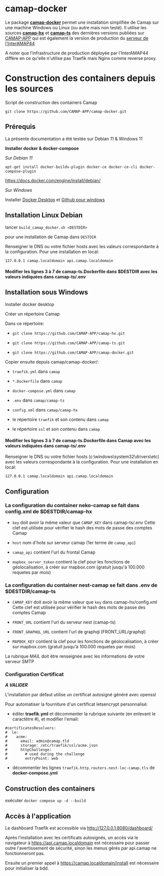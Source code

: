 # camap-docker

Le package [**camap-docker**](https://github.com/CAMAP-APP/camap-docker) permet une installation simplifiée de Camap sur une machine Windows ou Linux (ou autre mais non testé). Il utilise les sources [**camap-hx**](https://github.com/CAMAP-APP/camap-hx) et [**camap-ts**](https://github.com/CAMAP-APP/camap-ts) des dernières versions publiées sur [CAMAP-APP](https://github.com/CAMAP-APP/camap-docker.git) qui est également la version de production du [serveur de l'InterAMAP44](https://camap.amap44.org) 

A noter que l'infrastructure de production déployée par l'InterAMAP44 diffère en ce qu'elle n'utilise pas Traefik mais Nginx comme reverse proxy.

# Construction des containers depuis les sources

Script de construction des containers Camap

```git clone https://github.com/CAMAP-APP/camap-docker.git```

## Prérequis

La présente documentation a été testée sur Debian 11 & Windows 11

**Installer docker & docker-compose**

_Sur Debian 11_

```apt-get install docker-buildx-plugin docker-ce docker-ce-cli docker-compose-plugin```

https://docs.docker.com/engine/install/debian/

_Sur Windows_

Installer [Docker Desktop](https://www.docker.com/products/docker-desktop/) et [Github pour windows](https://windows.github.com/)


## Installation Linux Debian

lancer
`build_camap_docker.sh <DESTDIR>`

pour une installation de Camap dans ```DESTDIR```

Renseigner le DNS ou votre fichier hosts avec les valeurs correspondante à la configuration.
Pour une installation en local:

```127.0.0.1 camap.localdomain api.camap.localdomain```

#### Modifier les lignes 3 à 7 de __camap-ts.Dockerfile__ dans $DESTDIR avec les valeurs indiquées dans __camap-ts/.env__



## Installation sous Windows

Installer docker desktop

Créer un répertoire Camap

Dans ce répertoire:

- ```git clone https://github.com/CAMAP-APP/camap-hx.git```

- ```git clone https://github.com/CAMAP-APP/camap-ts.git```

- ```git clone https://github.com/CAMAP-APP/camap-docker.git```


Copier ensuite depuis camap/camap-docker/:

- ```traefik.yml``` dans ```camap```

- ```*.Dockerfile``` dans ```camap```

- ```docker-compose.yml``` dans ```camap```

- ```.env``` dans ```camap/camap-ts```

- ```config.xml``` dans ```camap/camap-hx```

- le répertoire ```traefik``` et son contenu dans ```camap```

- le répertoire ```ssl``` et son contenu dans ```camap```


#### Modifier les lignes 3 à 7 de __camap-ts.Dockerfile__ dans Camap avec les valeurs indiquées dans __camap-ts/.env__

Renseigner le DNS ou votre fichier hosts (c:\windows\system32\drivers\etc) avec les valeurs correspondante à la configuration.
Pour une installation en local:

```127.0.0.1 camap.localdomain api.camap.localdomain```

## Configuration

### La configuration du container neko-camap se fait dans __config.xml__ de $DESTDIR/camap-hx

- ```key``` doit avoir la même valeur que ```CAMAP_KEY``` dans camap-ts/.env
Cette clef est utilisée pour vérifier le hash des mots de passe des comptes Camap

- ```host``` nom d'hote sur serveur camap (1er terme de ```camap_api```)

- ```camap_api``` contient l'url du frontal Camap

- ```mapbox_server_token``` contient la clef pour les fonctions de géolocalisation, à créer sur mapbox.com (gratuit jusqu'à 100.000 requetes par mois)

### La configuration du container nest-camap se fait dans __.env__ de $DESTDIR/camap-ts

- ```CAMAP_KEY``` doit avoir la même valeur que ```key``` dans camap-hx/config.xml
Cette clef est utilisée pour vérifier le hash des mots de passe des comptes Camap

- ```FRONT_URL``` contient l'url du serveur nest (camap-ts)

- ```FRONT_GRAPHQL_URL``` contient l'url de graphql (FRONT_URL/graphql)

- ```MAPBOX_KEY``` contient la clef pour les fonctions de géolocalisation, à créer sur mapbox.com (gratuit jusqu'à 100.000 requetes par mois)

La rubrique _MAIL_ doit être renseignée avec les informations de votre serveur SMTP

### Configuration Certificat

___A VALIDER___

L'installation par défaut utilise un certificat autosigné généré avec openssl

Pour automatiser la fourniture d'un certificat letsencrypt personnalisé:

- éditer __traefik.yml__ et décommenter la rubrique suivante (en enlevant le caractètre \#), et modifier l'email: 

```
#certificatesResolvers:
#  le:
#    acme:
#      email: admin@camap.tld
#      storage: /etc/traefik/ssl/acme.json
#      httpChallenge:
#        # used during the challenge
#        entryPoint: web
```

- décommenter les lignes ```traefik.http.routers.nest-loc-camap.tls``` de __docker-compose.yml__


## Construction des containers

exécuter ```docker compose up -d --build```


## Accès à l'application

Le dashboard Traefik est accessible via http://127.0.0.1:8080/dashboard/

Après l'installation avec les certificats autosignés, un accès via le navigateur à https://api.camap.localdomain est nécessaire pour passer outre l'avertissement de sécurité, sinon les menus gérés par api.camap ne fonctionneront pas.

Ensuite un premier appel à https://camap.localdomain/install est nécessaire pour initialiser la bdd.